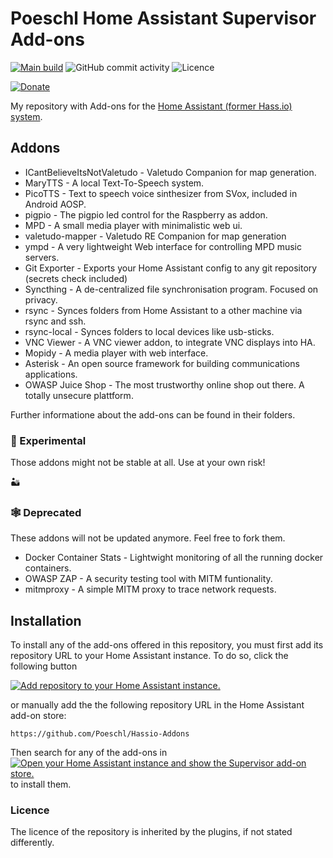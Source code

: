 # Poeschl Home Assistant Supervisor Add-ons

[![Main build][build-badge]][build-url]
![GitHub commit activity][commit-badge]
![Licence][licence-badge]

[![Donate][donation-badge]][donation-url]

My repository with Add-ons for the [Home Assistant (former Hass.io) system](https://www.home-assistant.io/hassio/).

## Addons

* ICantBelieveItsNotValetudo - Valetudo Companion for map generation.
* MaryTTS - A local Text-To-Speech system.
* PicoTTS - Text to speech voice sinthesizer from SVox, included in Android AOSP.
* pigpio - The pigpio led control for the Raspberry as addon.
* MPD - A small media player with minimalistic web ui.
* valetudo-mapper - Valetudo RE Companion for map generation
* ympd - A very lightweight Web interface for controlling MPD music servers.
* Git Exporter - Exports your Home Assistant config to any git repository (secrets check included)
* Syncthing - A de-centralized file synchronisation program. Focused on privacy.
* rsync - Synces folders from Home Assistant to a other machine via rsync and ssh.
* rsync-local - Synces folders to local devices like usb-sticks.
* VNC Viewer - A VNC viewer addon, to integrate VNC displays into HA.
* Mopidy - A media player with web interface.
* Asterisk - An open source framework for building communications applications.
* OWASP Juice Shop - The most trustworthy online shop out there. A totally unsecure plattform.

Further informatione about the add-ons can be found in their folders.


### 🧪 Experimental

Those addons might not be stable at all. Use at your own risk!

🏜️

### 🕸️ Deprecated

These addons will not be updated anymore. Feel free to fork them.

* Docker Container Stats - Lightwight monitoring of all the running docker containers.
* OWASP ZAP - A security testing tool with MITM funtionality.
* mitmproxy - A simple MITM proxy to trace network requests.

## Installation

To install any of the add-ons offered in this repository, you must first add its repository URL to your Home Assistant instance. To do so, click the following button

[![Add repository to your Home Assistant instance.][repository-badge]][repository-url]

or manually add the the following repository URL in the Home Assistant add-on store:

`https://github.com/Poeschl/Hassio-Addons`

Then search for any of the add-ons in [![Open your Home Assistant instance and show the Supervisor add-on store.][addon-store-badge]][addon-store-url] to install them.

### Licence

The licence of the repository is inherited by the plugins, if not stated differently.

[addon-store-url]: https://my.home-assistant.io/redirect/supervisor_store/
[addon-store-badge]: https://my.home-assistant.io/badges/supervisor_store.svg
[build-badge]: https://img.shields.io/github/actions/workflow/status/Poeschl/Hassio-Addons/main-addon-deploy.yaml?branch=main&style=for-the-badge
[build-url]: https://github.com/Poeschl/Hassio-Addons/actions?query=workflow%3A%22Deploy+addons%22
[commit-badge]: https://img.shields.io/github/commit-activity/m/Poeschl/Hassio-Addons?style=for-the-badge
[licence-badge]: https://img.shields.io/github/license/Poeschl/Hassio-Addons?style=for-the-badge
[donation-badge]: https://img.shields.io/badge/Buy%20me%20a%20coffee-%23d32f2f?logo=buy-me-a-coffee&style=for-the-badge&logoColor=white
[donation-url]: https://www.buymeacoffee.com/Poeschl
[repository-badge]: https://my.home-assistant.io/badges/supervisor_add_addon_repository.svg
[repository-url]: https://my.home-assistant.io/redirect/supervisor_add_addon_repository/?repository_url=https%3A%2F%2Fgithub.com%2FPoeschl%2FHassio-Addons
